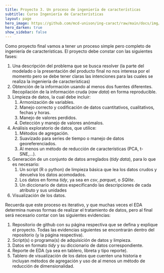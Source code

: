 ```yaml
---
title: Proyecto 3. Un proceso de ingeniería de características
subtitle: Curso Ingeniería de Características
layout: page
hero_image: https://github.com/mcd-unison/ing-caract/raw/main/docs/img/anomaly-banner.jpg
hero_darken: true
show_sidebar: false
---
```


Como proyecto final vamos a tener un proceso simple pero completo de ingeniería de características. El proyecto debe constar con las siguientes fases:

1. Una descripción del problema que se busca resolver (la parte del modelado o la presentación del producto final no nos interesa por el momento pero se debe tener claras las intenciones para las cuales se realiza la ingeniería de características)
2. Obtención de la información usando al menos dos fuentes diferentes. Recopilación de la información cruda (*raw data*) en forma reproducible.
3. Limpieza de datos, la cual debe incluir:
   1. Armonización de variables.
   2. Manejo correcto y codificación de datos cuantitativos, cualitativos, fechas y horas.
   3. Manejo de valores perdidos.
   4. Detección y manejo de valores anómalos.
4. Análisis exploratorio de datos, que utilice:
   1. Métodos de agregación.
   2. Suavizado para series de tiempo o manejo de datos georeferenciados.
   3. Al menos un método de reducción de características (PCA, t-SNE,...).
5. Generación de un conjunto de datos arreglados (*tidy data*), para lo que es necesario:
   1. Un script (R o python) de limpieza básica que lea los datos crudos y devuelva los datos acomodados.
   2. Los datos en forma *tidy*, ya sea en *csv*, *parquet*, o *SQlite*.
   3. Un diccionario de datos especificando las descripciones de cada atributo y sus unidades
6. Visualización de los datos. 

Recuerda que este proceso es iterativo, y que muchas veces el EDA determina nuevas formas de realizar el tratamiento de datos, pero al final será necesario contar con las siguientes evidencias:

1. Repositorio de github con su página respectiva que se defina y explique el proyecto. Todas las evidencias siguientes se encontrarán dentro del repositorio (y la página respectiva).
2. Script(s) o programa(s) de adquisición de datos y limpieza.
3. Datos en formato *tidy* y su diccionario de datos correspondiente.
4. Reporte de EDA (ya sea en tablero, libreta y tipo reporte).
5. Tablero de visualización de los datos que cuenten una historia e incluyan métodos de agregación y uso de al menos un método de reducción de dimensionalidad.
